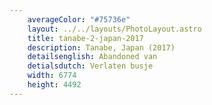 ```yaml
---
    averageColor: "#75736e"
    layout: ../../layouts/PhotoLayout.astro
    title: tanabe-2-japan-2017
    description: Tanabe, Japan (2017)
    detailsenglish: Abandoned van
    detialsdutch: Verlaten busje
    width: 6774
    height: 4492
---
```

